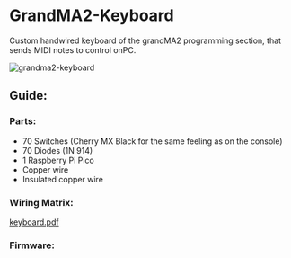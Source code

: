 # GrandMA2-Keyboard
Custom handwired keyboard of the grandMA2 programming section, that sends MIDI notes to control onPC.

![grandma2-keyboard](https://user-images.githubusercontent.com/80170229/210251196-0c96b4aa-1008-4bc5-b2f8-234fe1ce431a.jpg)


## Guide:
### Parts:
* 70 Switches (Cherry MX Black for the same feeling as on the console)
* 70 Diodes (1N 914)
* 1 Raspberry Pi Pico
* Copper wire
* Insulated copper wire

### Wiring Matrix:
[keyboard.pdf](https://github.com/hartmann-jonas/GrandMA2-Keyboard/files/10332369/keyboard.pdf)

### Firmware:
